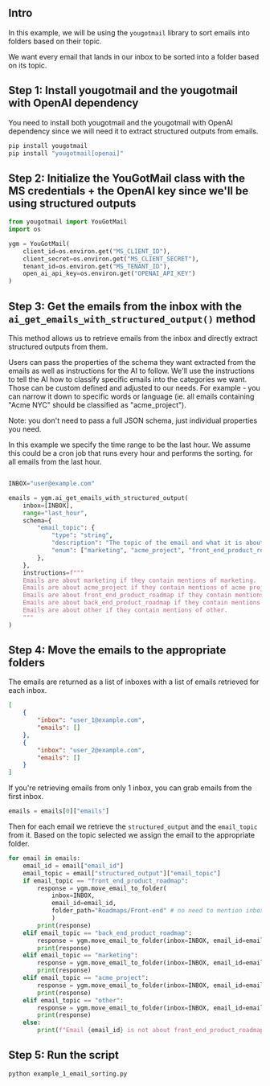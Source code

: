 ## Intro

In this example, we will be using the `yougotmail` library to sort emails into folders based on their topic.

We want every email that lands in our inbox to be sorted into a folder based on its topic.

## Step 1: Install yougotmail and the yougotmail with OpenAI dependency

You need to install both yougotmail and the yougotmail with OpenAI dependency since we will need it to extract structured outputs from emails.

```bash
pip install yougotmail
pip install "yougotmail[openai]"
```

## Step 2: Initialize the YouGotMail class with the MS credentials + the OpenAI key since we'll be using structured outputs

```python
from yougotmail import YouGotMail
import os

ygm = YouGotMail(
    client_id=os.environ.get("MS_CLIENT_ID"),
    client_secret=os.environ.get("MS_CLIENT_SECRET"),
    tenant_id=os.environ.get("MS_TENANT_ID"),
    open_ai_api_key=os.environ.get("OPENAI_API_KEY")
)
```

## Step 3: Get the emails from the inbox with the `ai_get_emails_with_structured_output()` method

This method allows us to retrieve emails from the inbox and directly extract structured outputs from them.

Users can pass the properties of the schema they want extracted from the emails as well as instructions for the AI to follow.
We'll use the instructions to tell the AI how to classify specific emails into the categories we want. Those can be custom defined and adjusted to our needs. For example - you can narrow it down to specific words or language (ie. all emails containing "Acme NYC" should be classified as "acme_project").

Note: you don't need to pass a full JSON schema, just individual properties you need.

In this example we specify the time range to be the last hour. We assume this could be a cron job that runs every hour and performs the sorting. for all emails from the last hour.

```python

INBOX="user@example.com"

emails = ygm.ai_get_emails_with_structured_output(
    inbox=[INBOX],
    range="last_hour",
    schema={
        "email_topic": {
            "type": "string",
            "description": "The topic of the email and what it is about",
            "enum": ["marketing", "acme_project", "front_end_product_roadmap", "back_end_product_roadmap", "other"]
        },
    },
    instructions=f"""
    Emails are about marketing if they contain mentions of marketing.
    Emails are about acme_project if they contain mentions of acme project.
    Emails are about front_end_product_roadmap if they contain mentions of front end product roadmap.
    Emails are about back_end_product_roadmap if they contain mentions of back end product roadmap.
    Emails are about other if they contain mentions of other.
    """
)
```
## Step 4: Move the emails to the appropriate folders

The emails are returned as a list of inboxes with a list of emails retrieved for each inbox.

```json
[
    {
        "inbox": "user_1@example.com",
        "emails": []
    },
    {
        "inbox": "user_2@example.com",
        "emails": []
    }
]
```

If you're retrieving emails from only 1 inbox, you can grab emails from the first inbox.


```python
emails = emails[0]["emails"]
```

Then for each email we retrieve the `structured_output` and the `email_topic` from it. Based on the topic selected we assign the email to the appropriate folder.

```python
for email in emails:
    email_id = email["email_id"]
    email_topic = email["structured_output"]["email_topic"]
    if email_topic == "front_end_product_roadmap":
        response = ygm.move_email_to_folder(
            inbox=INBOX, 
            email_id=email_id, 
            folder_path="Roadmaps/Front-end" # no need to mention inbox, just use the sub-folder path that comes after it (the assumption is all your folder are sub-folders of the Inbox)
            )
        print(response)
    elif email_topic == "back_end_product_roadmap":
        response = ygm.move_email_to_folder(inbox=INBOX, email_id=email_id, folder_path="Roadmaps/Back-end")
        print(response)
    elif email_topic == "marketing":
        response = ygm.move_email_to_folder(inbox=INBOX, email_id=email_id, folder_path="Marketing")
        print(response)
    elif email_topic == "acme_project":
        response = ygm.move_email_to_folder(inbox=INBOX, email_id=email_id, folder_path="Acme Project")
        print(response)
    elif email_topic == "other":
        response = ygm.move_email_to_folder(inbox=INBOX, email_id=email_id, folder_path="Other")
        print(response)
    else:
        print(f"Email {email_id} is not about front_end_product_roadmap, back_end_product_roadmap, marketing, acme_project or other")
```

## Step 5: Run the script

```bash
python example_1_email_sorting.py
```
